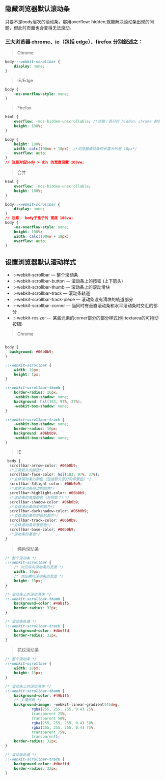 ## 隐藏浏览器默认滚动条
只要不是body层次的滚动条，那用overflow: hidden;就能解决滚动条出现的问题，但此时页面也会变得无法滚动。

### 三大浏览器 chrome、ie（包括 edge）、firefox 分别叙述之：

>Chrome
```css
body::-webkit-scrollbar {
    display: none;
}

```

>IE/Edge
```css
body {
    -ms-overflow-style: none;
}

```

>Firefox
```css
html {
    overflow: -moz-hidden-unscrollable; /*注意！若只打 hidden，chrome 的其它 hidden 会出问题*/
    height: 100%;
}

body {
	height: 100%;
	width: calc(100vw + 18px); /*浏览器滚动条的长度大约是 18px*/
	overflow: auto;
}
// 注意对应body > div 的宽度设置 100vw;
```

> 合并
```css
html {
    overflow: -moz-hidden-unscrollable;
    height: 100%;
}

body::-webkit-scrollbar {
    display: none;
}
// 注意： body子盒子的 宽度 100vw;
body {
    -ms-overflow-style: none;
    height: 100%;
	width: calc(100vw + 18px);
	overflow: auto;
}


```


## 设置浏览器默认滚动样式
- ::-webkit-scrollbar — 整个滚动条
- ::-webkit-scrollbar-button — 滚动条上的按钮 (上下箭头)
- ::-webkit-scrollbar-thumb — 滚动条上的滚动滑块
- ::-webkit-scrollbar-track — 滚动条轨道
- ::-webkit-scrollbar-track-piece — 滚动条没有滑块的轨道部分
- ::-webkit-scrollbar-corner — 当同时有垂直滚动条和水平滚动条时交汇的部分
- ::-webkit-resizer — 某些元素的corner部分的部分样式(例:textarea的可拖动按钮)


>Chrome
```css

body {
  background: #06b0b9;
}

::-webkit-scrollbar {
	width: 10px;
	height: 1px;
}

::-webkit-scrollbar-thumb {
	border-radius: 10px;
	-webkit-box-shadow: none;
	background: hsl(183, 97%, 27%);
	-webkit-box-shadow: none;
}

::-webkit-scrollbar-track {
	-webkit-box-shadow: none;
	border-radius: 10px;
	background: #06b0b9;
	-webkit-box-shadow: none;
}

```

>IE
```css
 body {
  scrollbar-arrow-color: #06b0b9;
  /*三角箭头的颜色*/
  scrollbar-face-color: hsl(183, 97%, 27%);
  /*立体滚动条的颜色（包括箭头部分的背景色）*/
  scrollbar-3dlight-color: #06b0b9;
  /*立体滚动条亮边的颜色*/
  scrollbar-highlight-color: #06b0b9;
  /*滚动条的高亮颜色（左阴影？）*/
  scrollbar-shadow-color: #06b0b9;
  /*立体滚动条阴影的颜色*/
  scrollbar-darkshadow-color: #06b0b9;
  /*立体滚动条外阴影的颜色*/
  scrollbar-track-color: #06b0b9;
  /*立体滚动条背景颜色*/
  scrollbar-base-color: #06b0b9;
  /*滚动条的基色*/
}

```

> 纯色滚动条
```css
/* 整个滚动条 */
::-webkit-scrollbar {
    /* 对应纵向滚动条的宽度 */
    width: 10px;
    /* 对应横向滚动条的宽度 */
    height: 10px;
}

/* 滚动条上的滚动滑块 */
::-webkit-scrollbar-thumb {
    background-color: #49b1f5;
    border-radius: 32px;
}

/* 滚动条轨道 */
::-webkit-scrollbar-track {
    background-color: #dbeffd;
    border-radius: 32px;
}

```
> 花纹滚动条
```css
/* 整个滚动条 */
::-webkit-scrollbar {
    width: 10px;
    height: 10px;
}

/* 滚动条上的滚动滑块 */
::-webkit-scrollbar-thumb {
    background-color: #49b1f5;
    /* 关键代码 */
    background-image: -webkit-linear-gradient(45deg,
            rgba(255, 255, 255, 0.4) 25%,
            transparent 25%,
            transparent 50%,
            rgba(255, 255, 255, 0.4) 50%,
            rgba(255, 255, 255, 0.4) 75%,
            transparent 75%,
            transparent);
    border-radius: 32px;
}

/* 滚动条轨道 */
::-webkit-scrollbar-track {
    background-color: #dbeffd;
    border-radius: 32px;
}

```